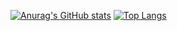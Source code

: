 [![Anurag's GitHub stats](https://github-readme-stats.vercel.app/api?username=Dishone)](https://github.com/anuraghazra/github-readme-stats)
[![Top Langs](https://github-readme-stats.vercel.app/api/top-langs/?username=Dishone)](https://github.com/anuraghazra/github-readme-stats)

